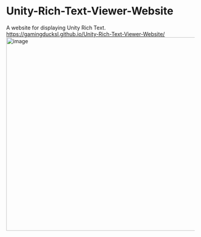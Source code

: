 # Unity-Rich-Text-Viewer-Website
A website for displaying Unity Rich Text.
https://gamingducksl.github.io/Unity-Rich-Text-Viewer-Website/
<img width="2559" height="516" alt="image" src="https://github.com/user-attachments/assets/bcbc8e4e-d334-4159-b99a-339926e3b054" />
